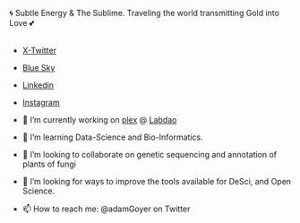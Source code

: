 <!--
**AdamGoyer/adamgoyer** is a ✨ _special_ ✨ repository because its `README.md` (this file) appears on your GitHub profile.

Here are some ideas to get you started:
-->
🌀 Subtle Energy & The Sublime. Traveling the world transmitting Gold into Love 💕 <br>
<br>
- [X-Twitter](https://twitter.com/AdamGoyer) <br>
- [Blue Sky](https://bsky.app/profile/adamgoyer.bsky.social) <br>
- [Linkedin](https://www.linkedin.com/in/adamgoyer/) <br>
- [Instagram](https://www.instagram.com/adamgoyer/) <br>

- 🔭 I’m currently working on [plex](https://github.com/labdao/plex) @ [Labdao](https://github.com/labdao)
- 🌱 I’m learning Data-Science and Bio-Informatics.
- 🧬 I’m looking to collaborate on genetic sequencing and annotation of plants of fungi
- 🤔 I’m looking for ways to improve the tools available for DeSci, and Open Science.
- 📫 How to reach me: @adamGoyer on Twitter

